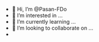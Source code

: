 - 👋 Hi, I’m @Pasan-FDo
- 👀 I’m interested in ...
- 🌱 I’m currently learning ...
- 💞️ I’m looking to collaborate on ...
- <!---
- 📫 How to reach me 
- 😄 Pronouns: He, Him
- ⚡ Fun fact:
- --->

<!---
Pasan-FDo/Pasan-FDo is a ✨ special ✨ repository because its `README.md` (this file) appears on your GitHub profile.
You can click the Preview link to take a look at your changes.
--->
